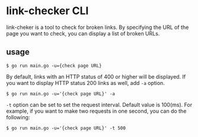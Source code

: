 # link-checker CLI
link-cheker is a tool to check for broken links.
By specifying the URL of the page you want to check, you can display a list of broken URLs.

## usage

```shell
$ go run main.go -u={check page URL}
```

By default, links with an HTTP status of 400 or higher will be displayed.
If you want to display HTTP status 200 links as well, add `-a` option.

```shell
$ go run main.go -u='{check page URL}' -a
```

`-t` option can be set to set the request interval.
Default value is 100(ms).
For example, if you want to make two requests in one second, you can do the following:

```shell
$ go run main.go -u='{check page URL}' -t 500
```
